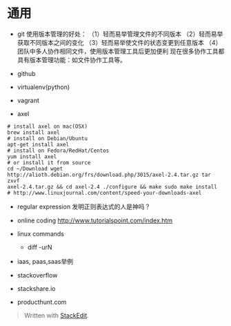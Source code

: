 
# 通用
*	git
使用版本管理的好处：
（1）轻而易举管理文件的不同版本
（2）轻而易举获取不同版本之间的变化
（3）轻而易举使文件的状态变更到任意版本
（4）团队中多人协作相同文件，使用版本管理工具后更加便利
现在很多协作工具都具有版本管理功能：如文件协作工具等。

*	github
*	virtualenv(python)
*	vagrant
*	axel
```
# install axel on mac(OSX)
brew install axel
# install on Debian/Ubuntu
apt-get install axel
# install on Fedora/RedHat/Centos
yum install axel
# or install it from source
cd ~/Download wget
http://alioth.debian.org/frs/download.php/3015/axel-2.4.tar.gz tar zxvf
axel-2.4.tar.gz && cd axel-2.4 ./configure && make sudo make install
# http://www.linuxjournal.com/content/speed-your-downloads-axel
```

*	regular expression
发明正则表达式的人是神吗？

*	online coding
http://www.tutorialspoint.com/index.htm

*	linux commands
	*	diff -urN

*  iaas, paas,saas举例

* stackoverflow

* stackshare.io

*  producthunt.com


> Written with [StackEdit](https://stackedit.io/).